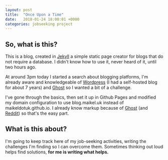 ```yaml
---
layout: post
title:  "Once Upon a Time"
date:   2018-01-24 18:00:01 +0000
categories: jobseeking project
---
```

## So, what is this?
This is a blog, created in [Jekyll](https://jekyllrb.com/) a simple static page creator for blogs that do not require a database. I didn't know how to use it, never heard of it, until two hours ago.

At around 3pm today I started a search about blogging platforms, I'm already aware and knowledgeable of [Wordpress](https://wordpress.org/download/) (I had a self-hosted blog for about 7 years) and [Ghost](https://ghost.org/) so I wanted a bit of a challenge.

I've gone through the basics, then set it up in Github Pages and modified my domain configuration to use blog.maikel.uk instead of maikeldotuk.github.io. I already know markup because of [Ghost](https://ghost.org/) (and [Reddit](www.reddit.com)) so that's the easy part.

## What is this about?

I'm going to keep track here of my job-seeking activities, writing the challenges I'm finding so I can overcome them. Sometimes thinking out loud helps find solutions, **for me is writing what helps.**
